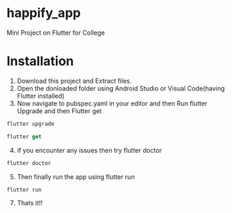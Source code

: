 # happify_app

Mini Project on Flutter for College

# Installation

1) Download this project and Extract files.
2) Open the donloaded folder using Android Studio or Visual Code(having Flutter installed)
3) Now navigate to pubspec.yaml in your editor and then Run flutter Upgrade and then Flutter get
```dart
flutter upgrade
```
```dart
flutter get
```
4) if you encounter any issues then try flutter doctor
```dart
flutter doctor
```
5) Then finally run the app using flutter run
```dart
flutter run
```
7) Thats it!! 

